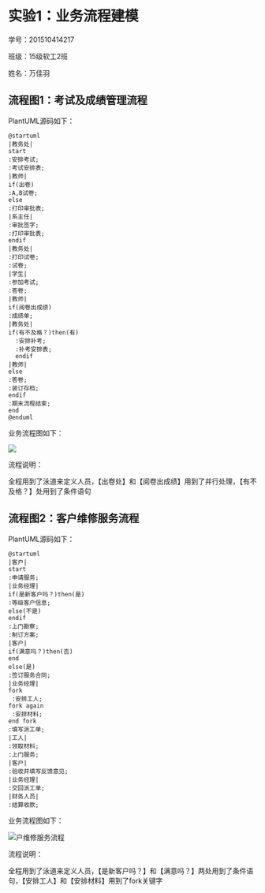 # 实验1：业务流程建模

学号：201510414217

班级：15级软工2班

姓名：万佳羽

## 流程图1：考试及成绩管理流程

PlantUML源码如下：

```
@startuml
|教务处|
start
:安排考试;
:考试安排表;
|教师|
if(出卷)
:A,B试卷;
else
:打印审批表;
|系主任|
:审批签字;
:打印审批表;
endif
|教务处|
:打印试卷;
:试卷;
|学生|
:参加考试;
:答卷;
|教师|
if(阅卷出成绩)
:成绩单;
|教务处|
if(有不及格？)then(有)
  :安排补考;
  :补考安排表;
  endif
|教师|
else
:答卷;
:装订存档;
endif
:期末流程结束;
end
@enduml
```

业务流程图如下：

![](C:\Users\Administrator\Desktop\考试及成绩管理流程图.png)

流程说明：

全程用到了泳道来定义人员，【出卷处】和【阅卷出成绩】用到了并行处理，【有不及格？】处用到了条件语句

## 流程图2：客户维修服务流程

PlantUML源码如下：

```
@startuml
|客户|
start
:申请服务;
|业务经理|
if(是新客户吗？)then(是)
:等级客户信息;
else(不是)
endif
:上门勘察;
:制订方案;
|客户|
if(满意吗？)then(否)
end
else(是)
:签订服务合同;
|业务经理|
fork
 :安排工人;
fork again
 :安排材料;
end fork
:填写派工单;
|工人|
:领取材料;
:上门服务;
|客户|
:验收并填写反馈意见;
|业务经理|
:交回派工单;
|财务人员|
:结算收款;
```

业务流程图如下：

![户维修服务流程](C:\Users\Administrator\Desktop\客户维修服务流程图.png)

流程说明：

全程用到了泳道来定义人员，【是新客户吗？】和【满意吗？】两处用到了条件语句，【安排工人】和【安排材料】用到了fork关键字